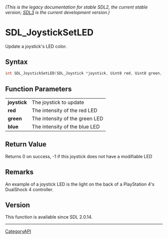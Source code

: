 ###### (This is the legacy documentation for stable SDL2, the current stable version; [SDL3](https://wiki.libsdl.org/SDL3/) is the current development version.)
# SDL_JoystickSetLED

Update a joystick's LED color.

## Syntax

```c
int SDL_JoystickSetLED(SDL_Joystick *joystick, Uint8 red, Uint8 green, Uint8 blue);

```

## Function Parameters

|                  |                                |
| ---------------- | ------------------------------ |
| **joystick**     | The joystick to update         |
| **red**          | The intensity of the red LED   |
| **green**        | The intensity of the green LED |
| **blue**         | The intensity of the blue LED  |

## Return Value

Returns 0 on success, -1 if this joystick does not have a modifiable LED

## Remarks

An example of a joystick LED is the light on the back of a PlayStation 4's
DualShock 4 controller.

## Version

This function is available since SDL 2.0.14.

----
[CategoryAPI](CategoryAPI)

